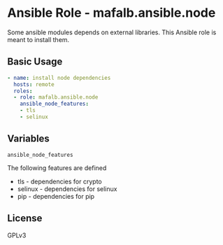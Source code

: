 # Ansible Role - mafalb.ansible.node

Some ansible modules depends on external libraries. This Ansible role is meant to install them.

## Basic Usage

```yaml
- name: install node dependencies
  hosts: remote
  roles:
  - role: mafalb.ansible.node
    ansible_node_features:
    - tls
    - selinux
```

## Variables

```ansible_node_features```

The following features are defined

* tls - dependencies for crypto
* selinux - dependencies for selinux
* pip - dependencies for pip

## License

GPLv3
